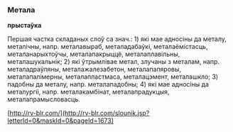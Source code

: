 ### Метала
**прыстаўка**

Першая частка складаных слоў са знач.: 1) які мае адносіны да металу, металічны, напр. металавыраб, металадабаўкі, металаёмістасць, металанарыхтоўчы, металапакрыццё, металаплавільны, металашукальнік; 2) які ўтрымлівае метал, злучаны з металам, напр. металадраўляны, металажалезабетон, металапапяровы, металапалімерны, металапластмаса, металацэмент, металашкло; 3) падобны да металу, напр. металападобны; 4) які мае адносіны да металургіі, напр. металакамбінат, металапрадукцыя, металапрамысловасць.

<a rel="author">[http://rv-blr.com/](http://rv-blr.com/slounik.jsp?letterId=0&maskId=0&pageId=1673)</a>
